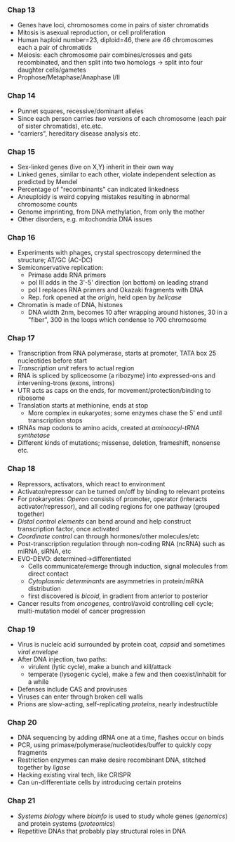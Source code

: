 ### Chap 13
- Genes have loci, chromosomes come in pairs of sister chromatids
- Mitosis is asexual reproduction, or cell proliferation
- Human haploid number=23, diploid=46, there are 46 chromosomes each a pair of chromatids
- Meiosis: each chromosome pair combines/crosses and gets recombinated, and then split into two homologs -> split into four daughter cells/gametes
- Prophose/Metaphase/Anaphase I/II
### Chap 14
- Punnet squares, recessive/dominant alleles
- Since each person carries *two* versions of each chromosome (each pair of sister chromatids), etc.etc.
- "carriers", hereditary disease analysis etc.
### Chap 15
- Sex-linked genes (live on X,Y) inherit in their own way
- Linked genes, similar to each other, violate independent selection as predicted by Mendel
- Percentage of "recombinants" can indicated linkedness
- Aneuploidy is weird copying mistakes resulting in abnormal chromosome counts
- Genome imprinting, from DNA methylation, from only the mother
- Other disorders, e.g. mitochondria DNA issues
### Chap 16
- Experiments with phages, crystal spectroscopy determined the structure; AT/GC (AC-DC)
- Semiconservative replication:
	- Primase adds RNA primers
	- pol III adds in the 3'-5' direction (on bottom) on leading strand
	- pol I replaces RNA primers and Okazaki fragments with DNA
	- Rep. fork opened at the *origin*, held open by *helicase*
- Chromatin is made of DNA, histones
	- DNA width 2nm, becomes 10 after wrapping around histones, 30 in a "fiber", 300 in the loops which condense to 700 chromosome
### Chap 17
- Transcription from RNA polymerase, starts at promoter, TATA box 25 nucleotides before start
- *Transcription unit* refers to actual region
- RNA is spliced by spliceosome (a ribozyme) into *ex*pressed-ons and *in*tervening-trons (exons, introns)
- UTR acts as caps on the ends, for movement/protection/binding to ribosome
- Translation starts at methionine, ends at stop
	- More complex in eukaryotes; some enzymes chase the 5' end until transcription stops
- tRNAs map codons to amino acids, created at *aminoacyl-tRNA synthetase*
- Different kinds of mutations; missense, deletion, frameshift, nonsense etc.
### Chap 18
- Repressors, activators, which react to environment
- Activator/repressor can be turned on/off by binding to relevant proteins
- For prokaryotes: *Operon* consists of promoter, operator (interacts activator/repressor), and all coding regions for one pathway (grouped together)
- *Distal control elements* can bend around and help construct transcription factor, once activated
- *Coordinate control* can through hormones/other molecules/etc
- Post-transcription regulation through non-coding RNA (ncRNA) such as miRNA, siRNA, etc
- EVO-DEVO: determined->differentiated
	- Cells communicate/emerge through induction, signal molecules from direct contact
	- *Cytoplasmic determinants* are asymmetries in protein/mRNA distribution
	- first discovered is *bicoid*, in gradient from anterior to posterior
- Cancer results from *oncogenes*, control/avoid controlling cell cycle; multi-mutation model of cancer progression
### Chap 19
- Virus is nucleic acid surrounded by protein coat, *capsid* and sometimes *viral envelope*
- After DNA injection, two paths:
	- virulent (lytic cycle), make a bunch and kill/attack
	- temperate (lysogenic cycle), make a few and then coexist/inhabit for a while
- Defenses include CAS and proviruses
- Viruses can enter through broken cell walls
- Prions are slow-acting, self-replicating *proteins*, nearly indestructible
### Chap 20
- DNA sequencing by adding dRNA one at a time, flashes occur on binds
- PCR, using primase/polymerase/nucleotides/buffer to quickly copy fragments
- Restriction enzymes can make desire recombinant DNA, stitched together by *ligase*
- Hacking existing viral tech, like CRISPR
- Can un-differentiate cells by introducing certain proteins
### Chap 21
- *Systems biology* where *bioinfo* is used to study whole genes (*genomics*) and protein systems (*proteomics*)
- Repetitive DNAs that probably play structural roles in DNA